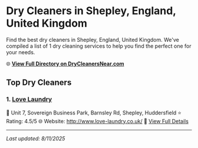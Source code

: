 # Dry Cleaners in Shepley, England, United Kingdom

Find the best dry cleaners in Shepley, England, United Kingdom. We've compiled a list of 1 dry cleaning services to help you find the perfect one for your needs.

🌐 **[View Full Directory on DryCleanersNear.com](https://drycleanersnear.com/city/United%20Kingdom/England/Shepley)**

## Top Dry Cleaners

### 1. [Love Laundry](https://drycleanersnear.com/dryCleaner/6892b8947a636409f9a33f18/love-laundry)
📍 Unit 7, Sovereign Business Park, Barnsley Rd, Shepley, Huddersfield
⭐ Rating: 4.5/5
🌐 Website: http://www.love-laundry.co.uk/
🔗 [View Full Details](https://drycleanersnear.com/dryCleaner/6892b8947a636409f9a33f18/love-laundry)


---

*Last updated: 8/11/2025*

